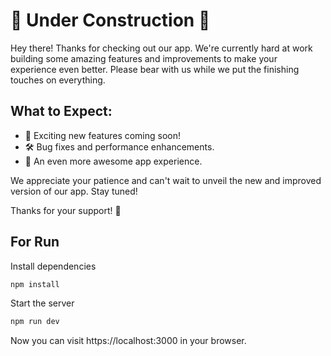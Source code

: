 # 🚧 Under Construction 🚧


Hey there! Thanks for checking out our app. We're currently hard at work building some amazing features and improvements to make your experience even better. Please bear with us while we put the finishing touches on everything.

## What to Expect:

- 🧰 Exciting new features coming soon!
- 🛠️ Bug fixes and performance enhancements.
- 🎉 An even more awesome app experience.

We appreciate your patience and can't wait to unveil the new and improved version of our app. Stay tuned!

Thanks for your support! 🙌

## For Run

Install dependencies

```bash
npm install
```

Start the server

```bash
npm run dev
```

Now you can visit https://localhost:3000 in your browser.
